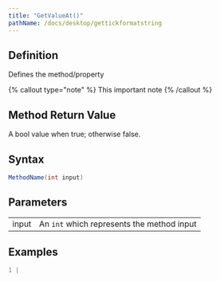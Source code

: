 ```yaml
---
title: "GetValueAt()"
pathName: /docs/desktop/gettickformatstring
---
```


## Definition

Defines the method/property

{% callout type="note" %}
This important note
{% /callout %}

## Method Return Value

A bool value when true; otherwise false.

## Syntax

```csharp
MethodName(int input)
```

## Parameters

|  |  |
| --- | --- |
| input | An `int` which represents the method input |

## Examples

```csharp
1 |
```
